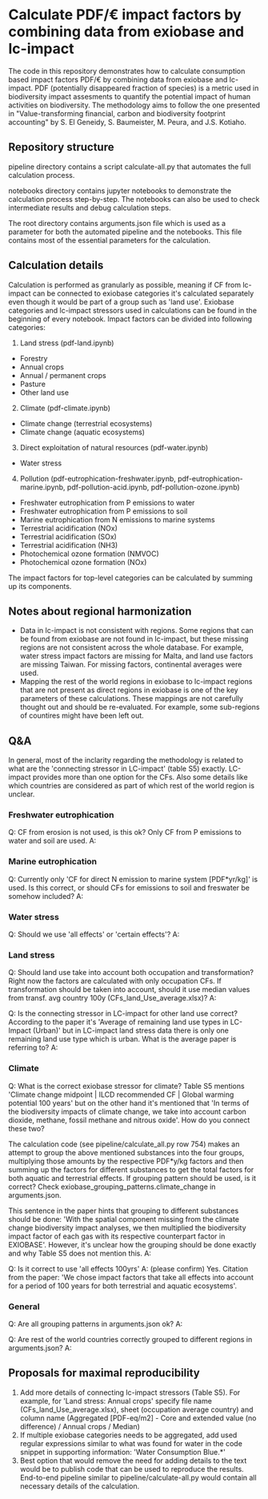 # Calculate PDF/€ impact factors by combining data from exiobase and lc-impact

The code in this repository demonstrates how to calculate consumption based impact factors PDF/€ by combining data from exiobase and lc-impact. PDF (potentially disappeared fraction of species) is a metric used in biodiversity impact assesments to quantify the potential impact of human activities on biodiversity. The methodology aims to follow the one presented in "Value-transforming financial, carbon and biodiversity footprint accounting" by S. El Geneidy, S. Baumeister, M. Peura, and J.S. Kotiaho.

## Repository structure

pipeline directory contains a script calculate-all.py that automates the full calculation process.

notebooks directory contains jupyter notebooks to demonstrate the calculation process step-by-step. The notebooks can also be used to check intermediate results and debug calculation steps.

The root directory contains arguments.json file which is used as a parameter for both the automated pipeline and the notebooks. This file contains most of the essential parameters for the calculation.

## Calculation details

Calculation is performed as granularly as possible, meaning if CF from lc-impact can be connected to exiobase categories it's calculated separately even though it would be part of a group such as 'land use'. Exiobase categories and lc-impact stressors used in calculations can be found in the beginning of every notebook. Impact factors can be divided into following categories:

1. Land stress (pdf-land.ipynb)
- Forestry
- Annual crops
- Annual / permanent crops
- Pasture
- Other land use
2. Climate (pdf-climate.ipynb)
- Climate change (terrestrial ecosystems)
- Climate change (aquatic ecosystems)
3. Direct exploitation of natural resources (pdf-water.ipynb)
- Water stress
4. Pollution (pdf-eutrophication-freshwater.ipynb, pdf-eutrophication-marine.ipynb, pdf-pollution-acid.ipynb, pdf-pollution-ozone.ipynb)
- Freshwater eutrophication from P emissions to water
- Freshwater eutrophication from P emissions to soil
- Marine eutrophication from N emissions to marine systems
- Terrestrial acidification (NOx)
- Terrestrial acidification (SOx)
- Terrestrial acidification (NH3)
- Photochemical ozone formation (NMVOC)
- Photochemical ozone formation (NOx)

The impact factors for top-level categories can be calculated by summing up its components.

## Notes about regional harmonization
- Data in lc-impact is not consistent with regions. Some regions that can be found from exiobase are not found in lc-impact, but these missing regions are not consistent across the whole database. For example, water stress impact factors are missing for Malta, and land use factors are missing Taiwan. For missing factors, continental averages were used.
- Mapping the rest of the world regions in exiobase to lc-impact regions that are not present as direct regions in exiobase is one of the key parameters of these calculations. These mappings are not carefully thought out and should be re-evaluated. For example, some sub-regions of countires might have been left out.

## Q&A

In general, most of the inclarity regarding the methodology is related to what are the 'connecting stressor in LC-impact' (table S5) exactly. LC-impact provides more than one option for the CFs. Also some details like which countries are considered as part of which rest of the world region is unclear.

### Freshwater eutrophication

Q: CF from erosion is not used, is this ok? Only CF from P emissions to water and soil are used.
A:

### Marine eutrophication

Q: Currently only 'CF for direct N emission to marine system [PDF*yr/kg]' is used. Is this correct, or should CFs for emissions to soil and freswater be somehow included?
A:

### Water stress

Q: Should we use 'all effects' or 'certain effects'?
A: 

### Land stress

Q: Should land use take into account both occupation and transformation? Right now the factors are calculated with only occupation CFs. If transformation should be taken into account, should it use median values from transf. avg country 100y (CFs_land_Use_average.xlsx)?
A: 

Q: Is the connecting stressor in LC-impact for other land use correct? According to the paper it's 'Average of remaining land use types in LC-Impact (Urban)' but in LC-impact land stress data there is only one remaining land use type which is urban. What is the average paper is referring to?
A: 

### Climate

Q: What is the correct exiobase stressor for climate? Table S5 mentions 'Climate change midpoint | ILCD recommended CF | Global warming potential 100 years' but on the other hand it's mentioned that 'In terms of the biodiversity impacts of climate change, we take into account carbon dioxide, methane, fossil methane and nitrous oxide'. How do you connect these two?

The calculation code (see pipeline/calculate_all.py row 754) makes an attempt to group the above mentioned substances into the four groups, multiplying those amounts by the respective PDF*y/kg factors and then summing up the factors for different substances to get the total factors for both aquatic and terrestrial effects. If grouping pattern should be used, is it correct? Check exiobase_grouping_patterns.climate_change in arguments.json.

This sentence in the paper hints that grouping to different substances should be done: 'With the spatial component missing from the climate change biodiversity impact analyses, we then multiplied the biodiversity impact factor of each gas with its respective counterpart factor in EXIOBASE'. However, it's unclear how the grouping should be done exactly and why Table S5 does not mention this.
A:

Q: Is it correct to use 'all effects 100yrs'
A: (please confirm) Yes. Citation from the paper: 'We chose impact factors that take all effects into
account for a period of 100 years for both terrestrial and aquatic ecosystems'.

### General

Q: Are all grouping patterns in arguments.json ok?
A: 

Q: Are rest of the world countries correctly grouped to different regions in arguments.json?
A:

## Proposals for maximal reproducibility
1. Add more details of connecting lc-impact stressors (Table S5). For example, for 'Land stress: Annual crops' specify file name (CFs_land_Use_average.xlsx), sheet (occupation average country) and column name (Aggregated [PDF-eq/m2] - Core and extended value (no difference) / Annual crops / Median)
2. If multiple exiobase categories needs to be aggregated, add used regular expressions similar to what was found for water in the code snippet in supporting information: 'Water Consumption Blue.*'
3. Best option that would remove the need for adding details to the text would be to publish code that can be used to reproduce the results. End-to-end pipeline similar to pipeline/calculate-all.py would contain all necessary details of the calculation.